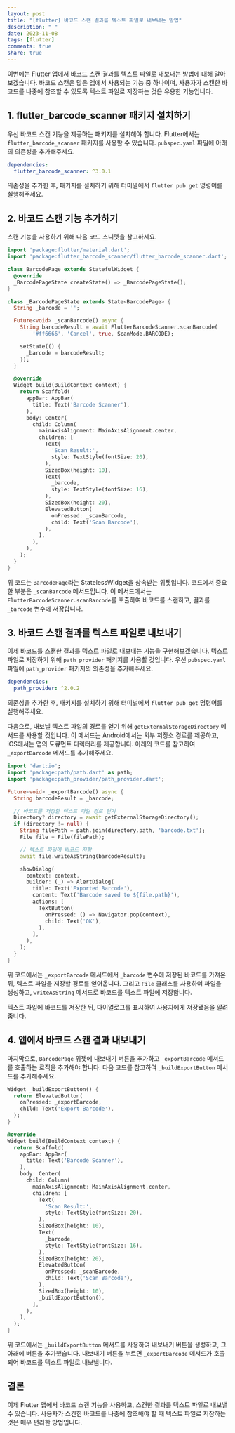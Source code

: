 ```yaml
---
layout: post
title: "[flutter] 바코드 스캔 결과를 텍스트 파일로 내보내는 방법"
description: " "
date: 2023-11-08
tags: [flutter]
comments: true
share: true
---
```


이번에는 Flutter 앱에서 바코드 스캔 결과를 텍스트 파일로 내보내는 방법에 대해 알아보겠습니다. 바코드 스캔은 많은 앱에서 사용되는 기능 중 하나이며, 사용자가 스캔한 바코드를 나중에 참조할 수 있도록 텍스트 파일로 저장하는 것은 유용한 기능입니다.

## 1. flutter_barcode_scanner 패키지 설치하기

우선 바코드 스캔 기능을 제공하는 패키지를 설치해야 합니다. Flutter에서는 `flutter_barcode_scanner` 패키지를 사용할 수 있습니다. `pubspec.yaml` 파일에 아래의 의존성을 추가해주세요.

```yaml
dependencies:
  flutter_barcode_scanner: ^3.0.1
```

의존성을 추가한 후, 패키지를 설치하기 위해 터미널에서 `flutter pub get` 명령어를 실행해주세요.

## 2. 바코드 스캔 기능 추가하기

스캔 기능을 사용하기 위해 다음 코드 스니펫을 참고하세요.

```dart
import 'package:flutter/material.dart';
import 'package:flutter_barcode_scanner/flutter_barcode_scanner.dart';

class BarcodePage extends StatefulWidget {
  @override
  _BarcodePageState createState() => _BarcodePageState();
}

class _BarcodePageState extends State<BarcodePage> {
  String _barcode = '';

  Future<void> _scanBarcode() async {
    String barcodeResult = await FlutterBarcodeScanner.scanBarcode(
        '#ff6666', 'Cancel', true, ScanMode.BARCODE);

    setState(() {
      _barcode = barcodeResult;
    });
  }

  @override
  Widget build(BuildContext context) {
    return Scaffold(
      appBar: AppBar(
        title: Text('Barcode Scanner'),
      ),
      body: Center(
        child: Column(
          mainAxisAlignment: MainAxisAlignment.center,
          children: [
            Text(
              'Scan Result:',
              style: TextStyle(fontSize: 20),
            ),
            SizedBox(height: 10),
            Text(
              _barcode,
              style: TextStyle(fontSize: 16),
            ),
            SizedBox(height: 20),
            ElevatedButton(
              onPressed: _scanBarcode,
              child: Text('Scan Barcode'),
            ),
          ],
        ),
      ),
    );
  }
}
```

위 코드는 `BarcodePage`라는 StatelessWidget을 상속받는 위젯입니다. 코드에서 중요한 부분은 `_scanBarcode` 메서드입니다. 이 메서드에서는 `FlutterBarcodeScanner.scanBarcode`를 호출하여 바코드를 스캔하고, 결과를 `_barcode` 변수에 저장합니다.

## 3. 바코드 스캔 결과를 텍스트 파일로 내보내기

이제 바코드를 스캔한 결과를 텍스트 파일로 내보내는 기능을 구현해보겠습니다. 텍스트 파일로 저장하기 위해 `path_provider` 패키지를 사용할 것입니다. 우선 `pubspec.yaml` 파일에 `path_provider` 패키지의 의존성을 추가해주세요.

```yaml
dependencies:
  path_provider: ^2.0.2
```

의존성을 추가한 후, 패키지를 설치하기 위해 터미널에서 `flutter pub get` 명령어를 실행해주세요.

다음으로, 내보낼 텍스트 파일의 경로를 얻기 위해 `getExternalStorageDirectory` 메서드를 사용할 것입니다. 이 메서드는 Android에서는 외부 저장소 경로를 제공하고, iOS에서는 앱의 도큐먼트 디렉터리를 제공합니다. 아래의 코드를 참고하여 `_exportBarcode` 메서드를 추가해주세요.

```dart
import 'dart:io';
import 'package:path/path.dart' as path;
import 'package:path_provider/path_provider.dart';

Future<void> _exportBarcode() async {
  String barcodeResult = _barcode;

  // 바코드를 저장할 텍스트 파일 경로 얻기
  Directory? directory = await getExternalStorageDirectory();
  if (directory != null) {
    String filePath = path.join(directory.path, 'barcode.txt');
    File file = File(filePath);

    // 텍스트 파일에 바코드 저장
    await file.writeAsString(barcodeResult);

    showDialog(
      context: context,
      builder: (_) => AlertDialog(
        title: Text('Exported Barcode'),
        content: Text('Barcode saved to ${file.path}'),
        actions: [
          TextButton(
            onPressed: () => Navigator.pop(context),
            child: Text('OK'),
          ),
        ],
      ),
    );
  }
}
```

위 코드에서는 `_exportBarcode` 메서드에서 `_barcode` 변수에 저장된 바코드를 가져온 뒤, 텍스트 파일을 저장할 경로를 얻어옵니다. 그리고 `File` 클래스를 사용하여 파일을 생성하고, `writeAsString` 메서드로 바코드를 텍스트 파일에 저장합니다.

텍스트 파일에 바코드를 저장한 뒤, 다이얼로그를 표시하여 사용자에게 저장됐음을 알려줍니다.

## 4. 앱에서 바코드 스캔 결과 내보내기

마지막으로, `BarcodePage` 위젯에 내보내기 버튼을 추가하고 `_exportBarcode` 메서드를 호출하는 로직을 추가해야 합니다. 다음 코드를 참고하여 `_buildExportButton` 메서드를 추가해주세요.

```dart
Widget _buildExportButton() {
  return ElevatedButton(
    onPressed: _exportBarcode,
    child: Text('Export Barcode'),
  );
}

@override
Widget build(BuildContext context) {
  return Scaffold(
    appBar: AppBar(
      title: Text('Barcode Scanner'),
    ),
    body: Center(
      child: Column(
        mainAxisAlignment: MainAxisAlignment.center,
        children: [
          Text(
            'Scan Result:',
            style: TextStyle(fontSize: 20),
          ),
          SizedBox(height: 10),
          Text(
            _barcode,
            style: TextStyle(fontSize: 16),
          ),
          SizedBox(height: 20),
          ElevatedButton(
            onPressed: _scanBarcode,
            child: Text('Scan Barcode'),
          ),
          SizedBox(height: 10),
          _buildExportButton(),
        ],
      ),
    ),
  );
}
```

위 코드에서는 `_buildExportButton` 메서드를 사용하여 내보내기 버튼을 생성하고, 그 아래에 버튼을 추가했습니다. 내보내기 버튼을 누르면 `_exportBarcode` 메서드가 호출되어 바코드를 텍스트 파일로 내보냅니다.

## 결론

이제 Flutter 앱에서 바코드 스캔 기능을 사용하고, 스캔한 결과를 텍스트 파일로 내보낼 수 있습니다. 사용자가 스캔한 바코드를 나중에 참조해야 할 때 텍스트 파일로 저장하는 것은 매우 편리한 방법입니다.